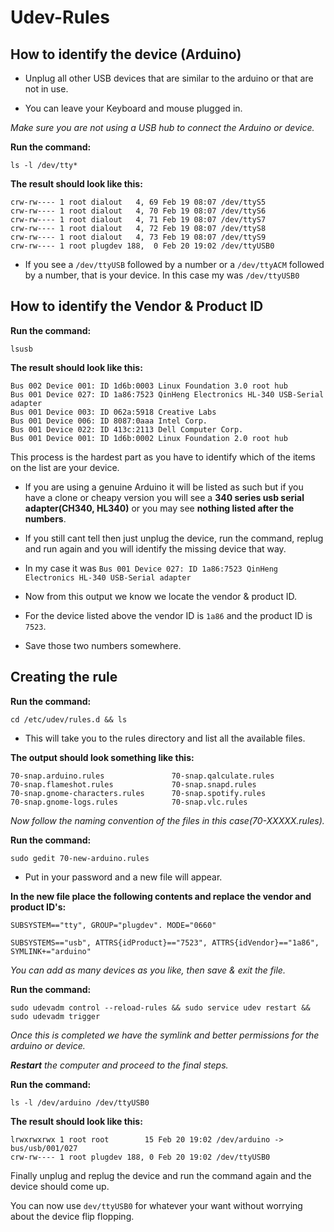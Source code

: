 # Udev-Rules

## How to identify the device (Arduino)

- Unplug all other USB devices that are similar to the arduino or that are not in use.

- You can leave your Keyboard and mouse plugged in.

*Make sure you are not using a USB hub to connect the Arduino or device.*

**Run the command:**
```
ls -l /dev/tty*
```

****The result should look like this:****
``` 
crw-rw---- 1 root dialout   4, 69 Feb 19 08:07 /dev/ttyS5
crw-rw---- 1 root dialout   4, 70 Feb 19 08:07 /dev/ttyS6
crw-rw---- 1 root dialout   4, 71 Feb 19 08:07 /dev/ttyS7
crw-rw---- 1 root dialout   4, 72 Feb 19 08:07 /dev/ttyS8
crw-rw---- 1 root dialout   4, 73 Feb 19 08:07 /dev/ttyS9
crw-rw---- 1 root plugdev 188,  0 Feb 20 19:02 /dev/ttyUSB0 
```

- If you see a `/dev/ttyUSB` followed by a number or a `/dev/ttyACM` followed by a number, that is your device.
In this case my was ` /dev/ttyUSB0 `

## How to identify the Vendor & Product ID

**Run the command:**
```
lsusb
```

**The result should look like this:**
``` 
Bus 002 Device 001: ID 1d6b:0003 Linux Foundation 3.0 root hub 
Bus 001 Device 027: ID 1a86:7523 QinHeng Electronics HL-340 USB-Serial adapter 
Bus 001 Device 003: ID 062a:5918 Creative Labs 
Bus 001 Device 006: ID 8087:0aaa Intel Corp. 
Bus 001 Device 022: ID 413c:2113 Dell Computer Corp. 
Bus 001 Device 001: ID 1d6b:0002 Linux Foundation 2.0 root hub
```
 This process is the hardest part as you have to identify which of the items on the list are your device.

* If you are using a genuine Arduino it will be listed as such but if you have a clone or cheapy version you will see a **340 series usb serial adapter(CH340, HL340)** or you may see **nothing listed after the numbers**.

* If you still cant tell then just unplug the device, run the command, replug and run again and you will identify the missing device that way. 

 * In my case it was `Bus 001 Device 027: ID 1a86:7523 QinHeng Electronics HL-340 USB-Serial adapter`

 * Now from this output we know we locate the vendor & product ID.

 * For the device listed above the vendor ID is `1a86` and the product ID is `7523`.

 * Save those two numbers somewhere.

 ## Creating the rule 

**Run the command:**
```
cd /etc/udev/rules.d && ls
```
* This will take you to the rules directory and list all the available files.

**The output should look something like this:**

```
70-snap.arduino.rules               70-snap.qalculate.rules
70-snap.flameshot.rules             70-snap.snapd.rules
70-snap.gnome-characters.rules      70-snap.spotify.rules
70-snap.gnome-logs.rules            70-snap.vlc.rules
```
*Now follow the naming convention of the files in this case(70-XXXXX.rules).*

**Run the command:**
```
sudo gedit 70-new-arduino.rules
```
* Put in your password and a new file will appear.

**In the new file place the following contents and replace the vendor and product ID's:**

```
SUBSYSTEM=="tty", GROUP="plugdev". MODE="0660"

SUBSYSTEMS=="usb", ATTRS{idProduct}=="7523", ATTRS{idVendor}=="1a86", SYMLINK+="arduino"
``` 
*You can add as many devices as you like, then save & exit the file.*

**Run the command:**
```
sudo udevadm control --reload-rules && sudo service udev restart && sudo udevadm trigger
```
*Once this is completed we have the symlink and better permissions for the arduino or device.*

***Restart** the computer and proceed to the final steps.*

**Run the command:**
```
ls -l /dev/arduino /dev/ttyUSB0
```

**The result should look like this:**
```
lrwxrwxrwx 1 root root        15 Feb 20 19:02 /dev/arduino -> bus/usb/001/027
crw-rw---- 1 root plugdev 188, 0 Feb 20 19:02 /dev/ttyUSB0
```

Finally unplug and replug the device and run the command again and the device should come up.

You can now use `dev/ttyUSB0` for whatever your want without worrying about the device flip flopping. 